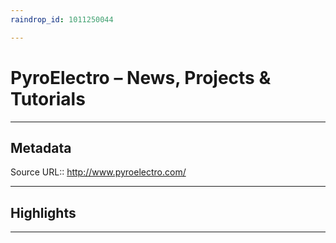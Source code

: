```yaml
---
raindrop_id: 1011250044

---
```


# PyroElectro – News, Projects &amp; Tutorials

___
## Metadata
Source URL:: http://www.pyroelectro.com/


___
## Highlights
___